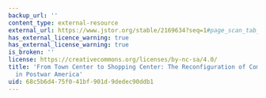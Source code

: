```yaml
---
backup_url: ''
content_type: external-resource
external_url: https://www.jstor.org/stable/2169634?seq=1#page_scan_tab_contents
has_external_licence_warning: true
has_external_license_warning: true
is_broken: ''
license: https://creativecommons.org/licenses/by-nc-sa/4.0/
title: 'From Town Center to Shopping Center: The Reconfiguration of Community Marketplaces
  in Postwar America'
uid: 68c5b6d4-75f0-41bf-901d-9dedec90ddb1
---
```

